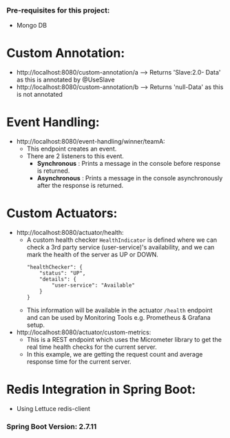 ### Pre-requisites for this project:
* Mongo DB

# Custom Annotation:
* http://localhost:8080/custom-annotation/a --> Returns 'Slave:2.0- Data' as this is annotated by @UseSlave
* http://localhost:8080/custom-annotation/b --> Returns 'null-Data' as this is not annotated

# Event Handling:
* http://localhost:8080/event-handling/winner/teamA:
  * This endpoint creates an event.
  * There are 2 listeners to this event. 
    * **Synchronous** : Prints a message in the console before response is returned.  
    * **Asynchronous** : Prints a message in the console asynchronously after the response is returned.

# Custom Actuators:
* http://localhost:8080/actuator/health:
  * A custom health checker ```HealthIndicator``` is defined where we can check a 3rd party service (user-service)'s availability, 
    and we can mark the health of the server as UP or DOWN.
    ```
    "healthChecker": {
        "status": "UP",
        "details": {
            "user-service": "Available"
        }
    }
    ```
  * This information will be available in the actuator ```/health``` endpoint and can be used by Monitoring Tools e.g. Prometheus & Grafana setup.
* http://localhost:8080/actuator/custom-metrics:
  * This is a REST endpoint which uses the Micrometer library to get the real time health checks for the current server. 
  * In this example, we are getting the request count and average response time for the current server.
# Redis Integration in Spring Boot:
  * Using Lettuce redis-client


### Spring Boot Version: 2.7.11

